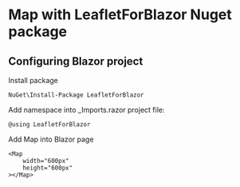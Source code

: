 # Map with LeafletForBlazor Nuget package

## Configuring Blazor project

Install package

    NuGet\Install-Package LeafletForBlazor

Add namespace into _Imports.razor project file:

    @using LeafletForBlazor

Add Map into Blazor page

    <Map 
        width="600px" 
        height="600px"
    ></Map>
